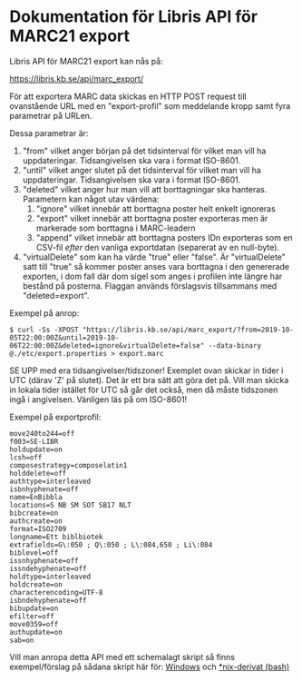 # Dokumentation för Libris API för MARC21 export

Libris API för MARC21 export kan nås på:

https://libris.kb.se/api/marc_export/

För att exportera MARC data skickas en HTTP POST request till ovanstående URL med en "export-profil" som meddelande kropp samt fyra parametrar på URLen.

Dessa parametrar är:

1. "from" vilket anger början på det tidsinterval för vilket man vill ha uppdateringar. Tidsangivelsen ska vara i format ISO-8601.
1. "until" vilket anger slutet på det tidsinterval för vilket man vill ha uppdateringar. Tidsangivelsen ska vara i format ISO-8601.
1. "deleted" vilket anger hur man vill att borttagningar ska hanteras. Parametern kan något utav värdena:
   1. "ignore" vilket innebär att borttagna poster helt enkelt ignoreras
   1. "export" vilket innebär att borttagna poster exporteras men är markerade som borttagna i MARC-leadern
   1. "append" vilket innebär att borttagna posters IDn exporteras som en CSV-fil _efter_ den vanliga exportdatan (separerat av en null-byte).
1. "virtualDelete" som kan ha värde "true" eller "false". Är "virtualDelete" satt till "true" så kommer poster anses vara borttagna i den genererade exporten, i dom fall där dom sigel som anges i profilen inte längre har bestånd på posterna. Flaggan används förslagsvis tillsammans med "deleted=export".

Exempel på anrop:
```
$ curl -Ss -XPOST "https://libris.kb.se/api/marc_export/?from=2019-10-05T22:00:00Z&until=2019-10-06T22:00:00Z&deleted=ignore&virtualDelete=false" --data-binary @./etc/export.properties > export.marc

```

SE UPP med era tidsangivelser/tidszoner! Exemplet ovan skickar in tider i UTC (därav 'Z' på slutet). Det är ett bra sätt att göra det på. Vill man skicka in lokala tider istället för UTC så går det också, men då måste tidszonen ingå i angivelsen. Vänligen läs på om ISO-8601!

Exempel på exportprofil:
```
move240to244=off
f003=SE-LIBR
holdupdate=on
lcsh=off
composestrategy=composelatin1
holddelete=off
authtype=interleaved
isbnhyphenate=off
name=EnBibbla
locations=S NB SM SOT SB17 NLT
bibcreate=on
authcreate=on
format=ISO2709
longname=Ett biblbiotek
extrafields=G\:050 ; Q\:050 ; L\:084,650 ; Li\:084
biblevel=off
issnhyphenate=off
issndehyphenate=off
holdtype=interleaved
holdcreate=on
characterencoding=UTF-8
isbndehyphenate=off
bibupdate=on
efilter=off
move0359=off
authupdate=on
sab=on

```

Vill man anropa detta API med ett schemalagt skript så finns exempel/förslag på sådana skript här för:
[Windows](examplescripts/export_windows.bat)
och
[*nix-derivat (bash)](examplescripts/export_nix.sh)
